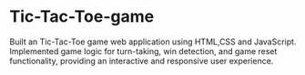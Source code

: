 # Tic-Tac-Toe-game
Built an Tic-Tac-Toe game web application using HTML,CSS and JavaScript. Implemented game logic for turn-taking, win detection, and game reset functionality, providing an interactive and responsive user experience.

